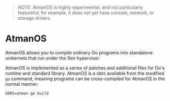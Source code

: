 > *NOTE*: AtmanOS is highly experimental, and not particularly featureful; for
> example, it does not yet have console, network, or storage drivers.

# AtmanOS

AtmanOS allows you to compile ordinary Go programs into standalone unikernels
that run under the Xen hypervisor.

AtmanOS is implemented as a series of patches and additional files for Go's
runtime and standard library. AtmanOS is a `GOOS` available from the modified
`go` command, meaning programs can be cross-compiled for AtmanOS in the normal
manner:

```
GOOS=atman go build
```
